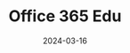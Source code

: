 ---
title: 'Office 365 Edu'
link: https://www.microsoft.com/en-us/education/products/office
description: Eligible institutions can sign up for Office 365 Education for the classroom for free, including Word, Excel, PowerPoint, OneNote, and now Microsoft Teams, plus additional classroom tools.
tags: []
content-type: tool
date: 2024-03-16
---